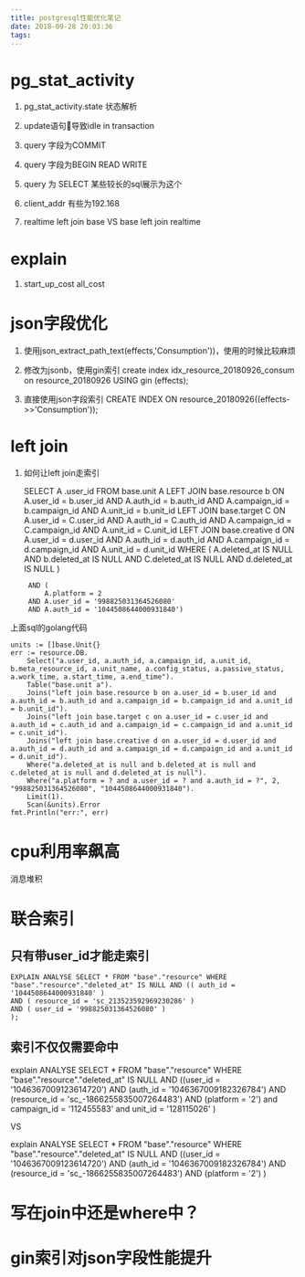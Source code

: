 ```yaml
---
title: postgresql性能优化笔记
date: 2018-09-28 20:03:36
tags:
---
```


# pg_stat_activity

1. pg_stat_activity.state 状态解析

2. update语句导致idle in transaction

3. query 字段为COMMIT

4. query 字段为BEGIN READ WRITE

5. query 为 SELECT 某些较长的sql展示为这个

6. client_addr 有些为192.168

7. realtime left join base VS base left join realtime

# explain

1. start_up_cost all_cost

# json字段优化

1. 使用json_extract_path_text(effects,'Consumption'))，使用的时候比较麻烦
2. 修改为jsonb，使用gin索引
    create index idx_resource_20180926_consum on resource_20180926 USING gin (effects);

3. 直接使用json字段索引
    CREATE INDEX ON resource_20180926((effects->>'Consumption'));

# left join

1. 如何让left join走索引

     SELECT A
        .user_id
    FROM
        base.unit
        A LEFT JOIN base.resource b ON A.user_id = b.user_id 
        AND A.auth_id = b.auth_id 
        AND A.campaign_id = b.campaign_id 
        AND A.unit_id = b.unit_id
        LEFT JOIN base.target C ON A.user_id = C.user_id 
        AND A.auth_id = C.auth_id 
        AND A.campaign_id = C.campaign_id 
        AND A.unit_id = C.unit_id
        LEFT JOIN base.creative d ON A.user_id = d.user_id 
        AND A.auth_id = d.auth_id 
        AND A.campaign_id = d.campaign_id 
        AND A.unit_id = d.unit_id 
    WHERE
        ( A.deleted_at IS NULL AND b.deleted_at IS NULL AND C.deleted_at IS NULL AND d.deleted_at IS NULL ) 

        AND (
            A.platform = 2
        AND A.user_id = '998825031364526080' 
        AND A.auth_id = '1044508644000931840')

上面sql的golang代码

    units := []base.Unit{}
    err := resource.DB.
        Select("a.user_id, a.auth_id, a.campaign_id, a.unit_id, b.meta_resource_id, a.unit_name, a.config_status, a.passive_status, a.work_time, a.start_time, a.end_time").
        Table("base.unit a").
        Joins("left join base.resource b on a.user_id = b.user_id and a.auth_id = b.auth_id and a.campaign_id = b.campaign_id and a.unit_id = b.unit_id").
        Joins("left join base.target c on a.user_id = c.user_id and a.auth_id = c.auth_id and a.campaign_id = c.campaign_id and a.unit_id = c.unit_id").
        Joins("left join base.creative d on a.user_id = d.user_id and a.auth_id = d.auth_id and a.campaign_id = d.campaign_id and a.unit_id = d.unit_id").
        Where("a.deleted_at is null and b.deleted_at is null and c.deleted_at is null and d.deleted_at is null").
        Where("a.platform = ? and a.user_id = ? and a.auth_id = ?", 2, "998825031364526080", "1044508644000931840").
        Limit(1).
        Scan(&units).Error
    fmt.Println("err:", err)

# cpu利用率飙高

消息堆积


# 联合索引

## 只有带user_id才能走索引

    EXPLAIN ANALYSE SELECT * FROM "base"."resource" WHERE "base"."resource"."deleted_at" IS NULL AND (( auth_id = '1044508644000931840' ) 
    AND ( resource_id = 'sc_213523592969230286' ) 
    AND ( user_id = '998825031364526080' ) 
    );

## 索引不仅仅需要命中

explain ANALYSE SELECT * FROM "base"."resource" WHERE "base"."resource"."deleted_at" IS NULL AND ((user_id = '1046367009123614720') AND (auth_id = '1046367009182326784') AND (resource_id = 'sc_-1866255835007264483') AND (platform = '2')
and campaign_id = '112455583' and unit_id = '128115026' )

VS

explain ANALYSE SELECT * FROM "base"."resource" WHERE "base"."resource"."deleted_at" IS NULL AND ((user_id = '1046367009123614720') AND (auth_id = '1046367009182326784') AND (resource_id = 'sc_-1866255835007264483') AND (platform = '2')
)

# 写在join中还是where中？

# gin索引对json字段性能提升